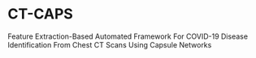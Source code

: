 # CT-CAPS
Feature Extraction-Based Automated Framework For COVID-19 Disease Identification From Chest CT Scans Using Capsule Networks
